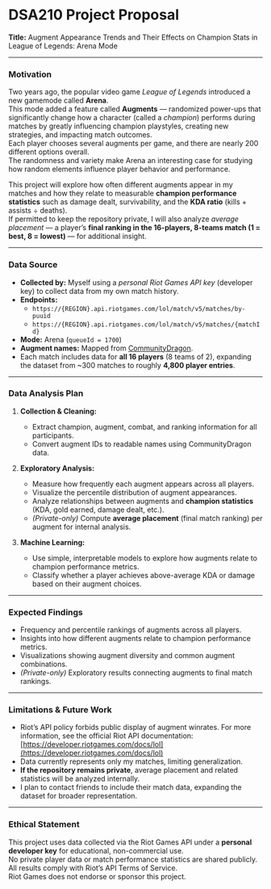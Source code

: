 # DSA210 Project Proposal  
**Title:** Augment Appearance Trends and Their Effects on Champion Stats in League of Legends: Arena Mode  

---

### Motivation  
Two years ago, the popular video game *League of Legends* introduced a new gamemode called **Arena**.  
This mode added a feature called **Augments** — randomized power-ups that significantly change how a character (called a *champion*) performs during matches by greatly influencing champion playstyles, creating new strategies, and impacting match outcomes.  
Each player chooses several augments per game, and there are nearly 200 different options overall.  
The randomness and variety make Arena an interesting case for studying how random elements influence player behavior and performance.  

This project will explore how often different augments appear in my matches and how they relate to measurable **champion performance statistics** such as damage dealt, survivability, and the **KDA ratio** (kills + assists ÷ deaths).  
If permitted to keep the repository private, I will also analyze *average placement* — a player’s **final ranking in the 16-players, 8-teams match (1 = best, 8 = lowest)** — for additional insight.

---

### Data Source  
- **Collected by:** Myself using a *personal Riot Games API key* (developer key) to collect data from my own match history.  
- **Endpoints:**  
  - `https://{REGION}.api.riotgames.com/lol/match/v5/matches/by-puuid`  
  - `https://{REGION}.api.riotgames.com/lol/match/v5/matches/{matchId}`  
- **Mode:** Arena (`queueId = 1700`)  
- **Augment names:** Mapped from [CommunityDragon](https://raw.communitydragon.org/15.21/cdragon/arena/en_us.json).  
- Each match includes data for **all 16 players** (8 teams of 2), expanding the dataset from ~300 matches to roughly **4,800 player entries**.

---

### Data Analysis Plan  
1. **Collection & Cleaning:**  
   - Extract champion, augment, combat, and ranking information for all participants.  
   - Convert augment IDs to readable names using CommunityDragon data.  

2. **Exploratory Analysis:**  
   - Measure how frequently each augment appears across all players.  
   - Visualize the percentile distribution of augment appearances.  
   - Analyze relationships between augments and **champion statistics** (KDA, gold earned, damage dealt, etc.).  
   - *(Private-only)* Compute **average placement** (final match ranking) per augment for internal analysis.  

3. **Machine Learning:**  
   - Use simple, interpretable models to explore how augments relate to champion performance metrics.  
   - Classify whether a player achieves above-average KDA or damage based on their augment choices.  

---

### Expected Findings  
- Frequency and percentile rankings of augments across all players.  
- Insights into how different augments relate to champion performance metrics.  
- Visualizations showing augment diversity and common augment combinations.  
- *(Private-only)* Exploratory results connecting augments to final match rankings.

---

### Limitations & Future Work  
- Riot’s API policy forbids public display of augment winrates. For more information, see the official Riot API documentation: [https://developer.riotgames.com/docs/lol](https://developer.riotgames.com/docs/lol)
- Data currently represents only my matches, limiting generalization.  
- **If the repository remains private**, average placement and related statistics will be analyzed internally.  
- I plan to contact friends to include their match data, expanding the dataset for broader representation.

---

### Ethical Statement  
This project uses data collected via the Riot Games API under a **personal developer key** for educational, non-commercial use.  
No private player data or match performance statistics are shared publicly.  
All results comply with Riot’s API Terms of Service.  
Riot Games does not endorse or sponsor this project.
